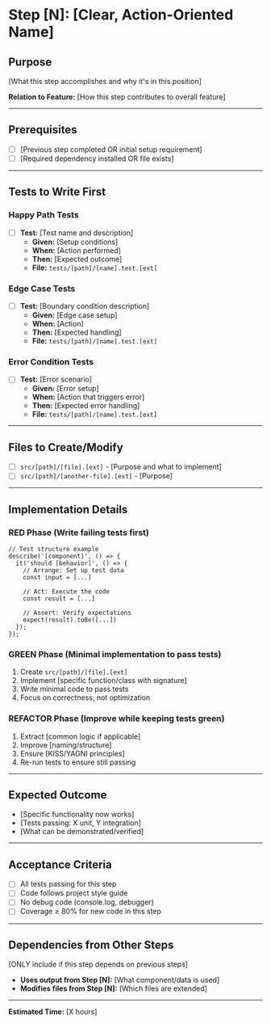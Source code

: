 # Step [N]: [Clear, Action-Oriented Name]

## Purpose

[What this step accomplishes and why it's in this position]

**Relation to Feature:** [How this step contributes to overall feature]

---

## Prerequisites

- [ ] [Previous step completed OR initial setup requirement]
- [ ] [Required dependency installed OR file exists]

---

## Tests to Write First

### Happy Path Tests

- [ ] **Test:** [Test name and description]
  - **Given:** [Setup conditions]
  - **When:** [Action performed]
  - **Then:** [Expected outcome]
  - **File:** `tests/[path]/[name].test.[ext]`

### Edge Case Tests

- [ ] **Test:** [Boundary condition description]
  - **Given:** [Edge case setup]
  - **When:** [Action]
  - **Then:** [Expected handling]
  - **File:** `tests/[path]/[name].test.[ext]`

### Error Condition Tests

- [ ] **Test:** [Error scenario]
  - **Given:** [Error setup]
  - **When:** [Action that triggers error]
  - **Then:** [Expected error handling]
  - **File:** `tests/[path]/[name].test.[ext]`

---

## Files to Create/Modify

- [ ] `src/[path]/[file].[ext]` - [Purpose and what to implement]
- [ ] `src/[path]/[another-file].[ext]` - [Purpose]

---

## Implementation Details

### RED Phase (Write failing tests first)

```[language]
// Test structure example
describe('[component]', () => {
  it('should [behavior]', () => {
    // Arrange: Set up test data
    const input = [...]

    // Act: Execute the code
    const result = [...]

    // Assert: Verify expectations
    expect(result).toBe([...])
  });
});
```

### GREEN Phase (Minimal implementation to pass tests)

1. Create `src/[path]/[file].[ext]`
2. Implement [specific function/class with signature]
3. Write minimal code to pass tests
4. Focus on correctness, not optimization

### REFACTOR Phase (Improve while keeping tests green)

1. Extract [common logic if applicable]
2. Improve [naming/structure]
3. Ensure [KISS/YAGNI principles]
4. Re-run tests to ensure still passing

---

## Expected Outcome

- [Specific functionality now works]
- [Tests passing: X unit, Y integration]
- [What can be demonstrated/verified]

---

## Acceptance Criteria

- [ ] All tests passing for this step
- [ ] Code follows project style guide
- [ ] No debug code (console.log, debugger)
- [ ] Coverage ≥ 80% for new code in this step

---

## Dependencies from Other Steps

[ONLY include if this step depends on previous steps]

- **Uses output from Step [N]:** [What component/data is used]
- **Modifies files from Step [N]:** [Which files are extended]

---

**Estimated Time:** [X hours]
